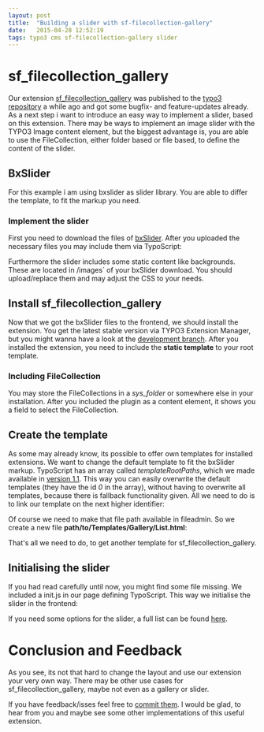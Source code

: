 ```yaml
---
layout: post
title:  "Building a slider with sf-filecollection-gallery"
date:   2015-04-28 12:52:19
tags: typo3 cms sf-filecollection-gallery slider
---
```

# sf_filecollection_gallery
Our extension [sf_filecollection_gallery][github-link] was published to the [typo3 repository][t3-repo-link] a while ago and got some bugfix- and feature-updates already.
As a next step i want to introduce an easy way to implement a slider, based on this extension. There may be ways to implement an image slider with the TYPO3 Image content element,
but the biggest advantage is, you are able to use the FileCollection, either folder based or file based, to define the content of the slider.

## BxSlider
For this example i am using bxslider as slider library. You are able to differ the template, to fit the markup you need.

### Implement the slider
First you need to download the files of [bxSlider][bx-slider]. After you uploaded the necessary files you may include them via TypoScript:
<script src="https://gist.github.com/machwatt/ca0256f885c0a983e43b.js"></script>
Furthermore the slider includes some static content like backgrounds. These are located in /images` of your bxSlider download. You should upload/replace them and may adjust the CSS to your needs.

## Install sf_filecollection_gallery
Now that we got the bxSlider files to the frontend, we should install the extension. You get the latest stable version via TYPO3 Extension Manager, but you might wanna have a look at the [development branch][github-develop-link].
After you installed the extension, you need to include the **static template** to your root template.

### Including FileCollection
You may store the FileCollections in a *sys_folder* or somewhere else in your installation. 
After you included the plugin as a content element, it shows you a field to select the FileCollection.
 
## Create the template
As some may already know, its possible to offer own templates for installed extensions. We want to change the default template to fit the bxSlider markup.
TypoScript has an array called *templateRootPaths*, which we made available in [version 1.1][github-1.1.1-link]. 
This way you can easily overwrite the default templates (they have the id *0* in the array), without having to overwrite all templates, because there is fallback functionality given.
All we need to do is to link our template on the next higher identifier:
<script src="https://gist.github.com/machwatt/9f571b4b8a671af6fa5b.js"></script>

Of course we need to make that file path available in fileadmin. So we create a new file **path/to/Templates/Gallery/List.html**:
<script src="https://gist.github.com/machwatt/fd8f2ce545c4f64d7330.js"></script>

That's all we need to do, to get another template for sf_filecollection_gallery.

## Initialising the slider
If you had read carefully until now, you might find some file missing. We included a init.js in our page defining TypoScript.
This way we initialise the slider in the frontend:
<script src="https://gist.github.com/machwatt/e5a76ef43afccc898958.js"></script>
If you need some options for the slider, a full list can be found [here][bx-slider-options].


# Conclusion and Feedback
As you see, its not that hard to change the layout and use our extension your very own way.
There may be other use cases for sf_filecollection_gallery, maybe not even as a gallery or slider.

If you have feedback/isses feel free to [commit them][github-issues]. 
I would be glad, to hear from you and maybe see some other implementations of this useful extension.




[github-link]:      https://github.com/Skyfillers/sf_filecollection_gallery
[github-develop-link]:      https://github.com/Skyfillers/sf_filecollection_gallery/tree/develop
[github-1.1.1-link]:      https://github.com/Skyfillers/sf_filecollection_gallery/releases/tag/v1.1.1
[t3-repo-link]:     http://typo3.org/extensions/repository/view/sf_filecollection_gallery
[bx-slider]:		http://bxslider.com
[bx-slider-options]:		http://bxslider.com/options
[github-issues]:		https://github.com/Skyfillers/sf_filecollection_gallery/issues